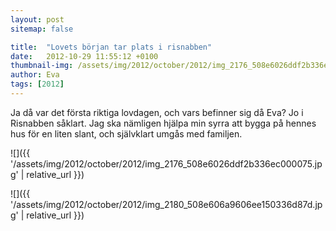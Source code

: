 ```yaml
---
layout: post
sitemap: false

title:  "Lovets början tar plats i risnabben"
date:   2012-10-29 11:55:12 +0100
thumbnail-img: /assets/img/2012/october/2012/img_2176_508e6026ddf2b336ec000075.jpg
author: Eva
tags: [2012]
---
```


Ja då var det första riktiga lovdagen, och vars befinner sig då Eva? Jo i Risnabben såklart. Jag ska nämligen hjälpa min syrra att bygga på hennes hus för en liten slant, och självklart umgås med familjen.

![]({{ '/assets/img/2012/october/2012/img_2176_508e6026ddf2b336ec000075.jpg'  | relative_url }})

![]({{ '/assets/img/2012/october/2012/img_2180_508e606a9606ee150336d87d.jpg'  | relative_url }})


